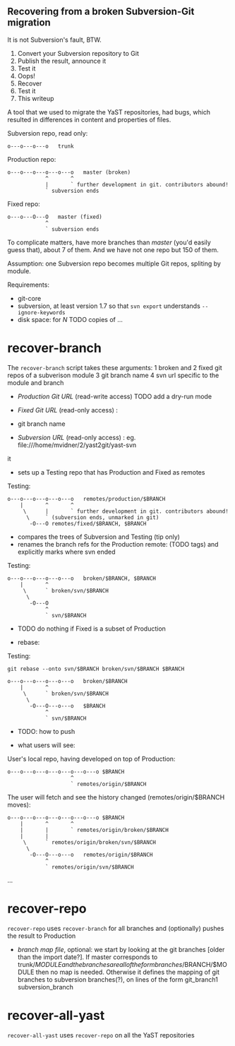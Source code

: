 Recovering from a broken Subversion-Git migration
-------------------------------------------------

It is not Subversion's fault, BTW.

1. Convert your Subversion repository to Git
2. Publish the result, announce it
3. Test it
4. Oops!
5. Recover
6. Test it
7. This writeup

A tool that we used to migrate the YaST repositories, had bugs, which resulted
in differences in content and properties of files.

Subversion repo, read only:

    o---o---o---o   trunk

Production repo:

    o---o---o---o---o---o   master (broken)
                ^       ^
                |       ` further development in git. contributors abound!
                ` subversion ends

Fixed repo:

    o---o---O---O   master (fixed)
                ^
                ` subversion ends

To complicate matters, have more branches than _master_ (you'd easily
guess that), about 7 of them. And we have not one repo but 150 of them. 

Assumption: one Subversion repo becomes multiple Git repos, spliting by module.

Requirements:

- git-core
- subversion, at least version 1.7
  so that `svn export` understands `--ignore-keywords`
- disk space: for *N* TODO copies of ...

recover-branch
==============

The `recover-branch` script takes these arguments:
1 broken and 2 fixed git repos of a subverison module
3 git branch name
4 svn url specific to the module and branch

- *Production Git URL*  (read-write access)
  TODO add a dry-run mode
  

- *Fixed Git URL*  (read-only access)
:
- git branch name
- *Subversion URL* (read-only access)
:  eg. file:///home/mvidner/2/yast2git/yast-svn

it
- sets up a Testing repo that has Production and Fixed as remotes

Testing:

    o---o---o---o---o---o   remotes/production/$BRANCH
        |       ^       ^
         \      |       ` further development in git. contributors abound!
          \     ` (subversion ends, unmarked in git)
           -O---O remotes/fixed/$BRANCH, $BRANCH

- compares the trees of Subversion and Testing (tip only)
- renames the branch refs for the Production remote:  (TODO tags)
  and explicitly marks where svn ended

Testing:

    o---o---o---o---o---o   broken/$BRANCH, $BRANCH
        |       ^         
         \      ` broken/svn/$BRANCH
          \     
           -O---O
                ^         
                ` svn/$BRANCH

- TODO do nothing if Fixed is a subset of Production

- rebase:

Testing:

    git rebase --onto svn/$BRANCH broken/svn/$BRANCH $BRANCH

    o---o---o---o---o---o   broken/$BRANCH
        |       ^         
         \      ` broken/svn/$BRANCH
          \     
           -O---O---o---o   $BRANCH
                ^         
                ` svn/$BRANCH

- TODO: how to push


- what users will see:

User's local repo, having developed on top of Production:

    o---o---o---o---o---o---o---o $BRANCH
                        ^         
                        ` remotes/origin/$BRANCH

The user will fetch and see the history changed (remotes/origin/$BRANCH moves):

    o---o---o---o---o---o---o---o $BRANCH
        |       ^       ^         
        |       |       ` remotes/origin/broken/$BRANCH
        |       |
         \      ` remotes/origin/broken/svn/$BRANCH
          \     
           -O---O---o---o   remotes/origin/$BRANCH
                ^         
                ` remotes/origin/svn/$BRANCH

...

recover-repo
============

`recover-repo` uses `recover-branch` for all branches and (optionally) pushes
the result to Production

- *branch map file*, optional:
  we start by looking at the git branches [older than the import date?].
  If master corresponds to trunk/$MODULE and the branches are all of the form
  branches/$BRANCH/$MODULE then no map is needed. Otherwise it defines the
   mapping of git branches to subversion branches(?), on lines of the form
  git_branch1 <whitespace> subversion_branch

recover-all-yast
================

`recover-all-yast` uses `recover-repo` on all the YaST repositories

